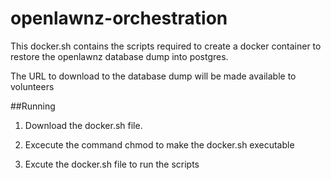 # openlawnz-orchestration
This docker.sh contains the scripts required to create a docker container to restore 
the openlawnz database dump into postgres.

The URL to download to the database dump will be made available to volunteers

##Running

1. Download the docker.sh file.

2. Excecute the command chmod to make the docker.sh executable

3. Excute the docker.sh file to run the scripts
